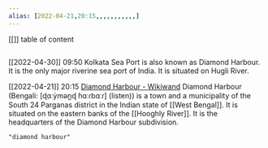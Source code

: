 ```yaml
---
alias: [2022-04-21,20:15,,,,,,,,,,,]
---
```

[[]]
table of content
```toc
```
[[2022-04-30]] 09:50
Kolkata Sea Port is also known as Diamond Harbour. It is the only major riverine sea port of India. It is situated on Hugli River.

[[2022-04-21]] 20:15 [Diamond Harbour - Wikiwand](https://www.wikiwand.com/en/Diamond_Harbour)
Diamond Harbour (Bengali: [ɖɑːẏmən̪ɖ ɦɑːɾbɑːɾ] (listen)) is a town and a municipality of the South 24 Parganas district in the Indian state of [[West Bengal]]. It is situated on the eastern banks of the [[Hooghly River]]. It is the headquarters of the Diamond Harbour subdivision.
```query
"diamond harbour"
```